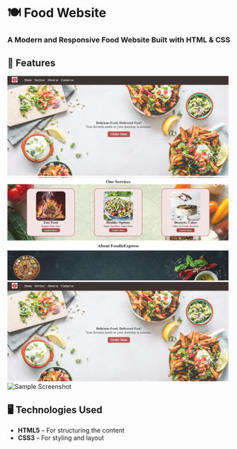 #  🍽️ Food Website
### A Modern and Responsive Food Website Built with HTML & CSS  
## 🚀 Features 
<img src="Screenshots/Screenshot 2025-03-20 114018.png" alt="Sample Screenshot" width="500">
<img src="Screenshots/Screenshot 2025-03-20 114048.png" alt="Sample Screenshot" width="500">
<img src="Screenshots/Screenshot 2025-03-20 114018.png" alt="Sample Screenshot" width="500">
<img src="" alt="Sample Screenshot" width="500">

## 🖥️ Technologies Used  
- **HTML5** – For structuring the content  
- **CSS3** – For styling and layout  

